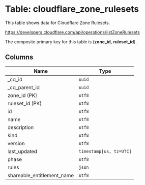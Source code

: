 # Table: cloudflare_zone_rulesets

This table shows data for Cloudflare Zone Rulesets.

https://developers.cloudflare.com/api/operations/listZoneRulesets

The composite primary key for this table is (**zone_id**, **ruleset_id**).

## Columns

| Name          | Type          |
| ------------- | ------------- |
|_cq_id|`uuid`|
|_cq_parent_id|`uuid`|
|zone_id (PK)|`utf8`|
|ruleset_id (PK)|`utf8`|
|id|`utf8`|
|name|`utf8`|
|description|`utf8`|
|kind|`utf8`|
|version|`utf8`|
|last_updated|`timestamp[us, tz=UTC]`|
|phase|`utf8`|
|rules|`json`|
|shareable_entitlement_name|`utf8`|
